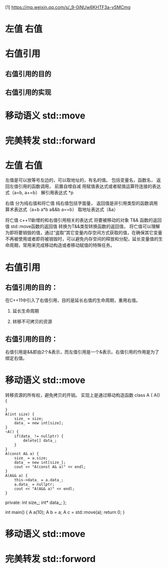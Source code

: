 [1] https://mp.weixin.qq.com/s/_9-0iNUw6KHTF3a-vSMCmg
# 左值 右值
# 右值引用
## 右值引用的目的
## 右值引用的实现
# 移动语义 std::move
# 完美转发 std::forward




# 左值 右值
左值是可以放等号左边的，可以取地址的，有名的值。
包括变量名，函数名，
返回左值引用的函数调用，
前置自增自减
用赋值表达式或者赋值运算符连接的表达式（a=b, a+=b）
解引用表达式 *p

右值
分为纯右值和将亡值
纯右值包括字面量，
返回值是非引用类型的函数调用
算术表达式（a+b a*b a&&b a==b）
取地址表达式（&a）


将亡值
c++11新增的和右值引用相关的表达式
将要被移动的对象
T&& 函数的返回值
std::move函数的返回值
转换为T&&类型转换函数的返回值，
将亡值可以理解为即将要销毁的值，通过“盗取”其它变量内存空间方式获取的值，在确保其它变量不再被使用或者即将被销毁时，可以避免内存空间的释放和分配，延长变量值的生命周期，常用来完成移动构造或者移动赋值的特殊任务。

# 右值引用
## 右值引用的目的：
在C++11中引入了右值引用，目的是延长右值的生命周期，重用右值。
1. 延长生命周期

2. 转移不可拷贝的资源


## 右值引用的目的：

右值引用是&&即由2个&表示，而左值引用是一个&表示。右值引用的作用是为了绑定右值。


# 移动语义 std::move
转移资源的所有权，避免拷贝的开销。
实现上是通过移动构造函数
class A {
    A() {

    }
    A(int size) {
        size_ = size;
        data_ = new int[size];
    }
    ~A() {
        if(data_ != nullptr) {
            delete[] data_;
        }
    }
    A(const A& a) {
        size_ = a.size;
        data_ = new int[size_];
        cout << "A(const A& a)" << endl;
    }
    A(A&& a) {
        this->data_ = a.data_;
        a.data_ = nullptr;
        cout << "A(A&& a)" << endl;
    }
private:
    int size_;
    int* data_;
};

int main() {
    A a(10);
    A b = a;
    A c = std::move(a);
    return 0;
}


# 移动语义 std::move



# 完美转发 std::forword

